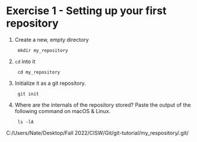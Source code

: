# Exercise 1 - Setting up your first repository

1. Create a new, empty directory

        mkdir my_repository

2. `cd` into it

        cd my_repository

3. Initialize it as a git repository.

        git init

4. Where are the internals of the repository stored? Paste the output of the following command on macOS & Linux.

        ls -lA
C:/Users/Nate/Desktop/Fall 2022/CISW/Git/git-tutorial/my_respository/.git/